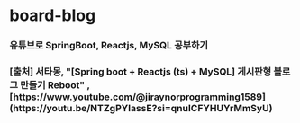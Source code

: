 # board-blog

<h3 align="left">유튜브로 SpringBoot, Reactjs, MySQL 공부하기</h3>

<h3 align="left">[출처] 서타몽, "[Spring boot + Reactjs (ts) + MySQL] 게시판형 블로그 만들기 Reboot" , [https://www.youtube.com/@jiraynorprogramming1589](https://youtu.be/NTZgPYlassE?si=qnuICFYHUYrMmSyU)</h3>
